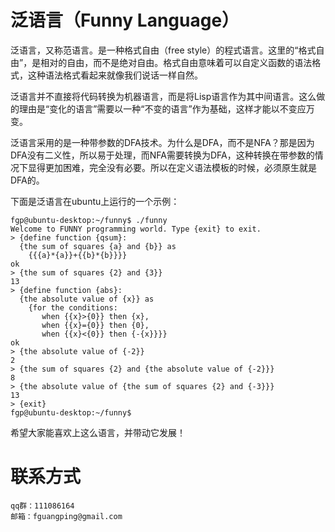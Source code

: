 泛语言（Funny Language）
===================================

泛语言，又称范语言。是一种格式自由（free style）的程式语言。这里的“格式自由”，是相对的自由，而不是绝对自由。格式自由意味着可以自定义函数的语法格式，这种语法格式看起来就像我们说话一样自然。  
    
泛语言并不直接将代码转换为机器语言，而是将Lisp语言作为其中间语言。这么做的理由是“变化的语言”需要以一种“不变的语言”作为基础，这样才能以不变应万变。  
    
泛语言采用的是一种带参数的DFA技术。为什么是DFA，而不是NFA？那是因为DFA没有二义性，所以易于处理，而NFA需要转换为DFA，这种转换在带参数的情况下显得更加困难，完全没有必要。所以在定义语法模板的时候，必须原生就是DFA的。  
    
下面是泛语言在ubuntu上运行的一个示例：  

    fgp@ubuntu-desktop:~/funny$ ./funny
    Welcome to FUNNY programming world. Type {exit} to exit.
    > {define function {qsum}:
      {the sum of squares {a} and {b}} as
        {{{a}*{a}}+{{b}*{b}}}}
    ok
    > {the sum of squares {2} and {3}}
    13
    > {define function {abs}: 
      {the absolute value of {x}} as 
        {for the conditions: 
           when {{x}>{0}} then {x},
           when {{x}={0}} then {0},
           when {{x}<{0}} then {-{x}}}}
    ok
    > {the absolute value of {-2}}
    2
    > {the sum of squares {2} and {the absolute value of {-2}}}
    8
    > {the absolute value of {the sum of squares {2} and {-3}}}
    13
    > {exit}
    fgp@ubuntu-desktop:~/funny$ 

希望大家能喜欢上这么语言，并带动它发展！  
    
联系方式
===================================
    qq群：111086164  
    邮箱：fguangping@gmail.com  

